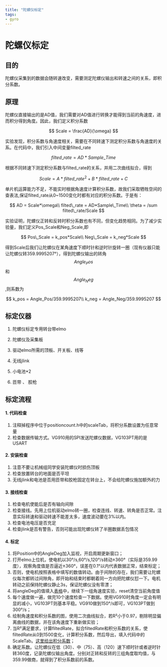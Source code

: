 ```yaml
---
title: "陀螺仪标定"
tags:
- gyro
---
```


# 陀螺仪标定

## 目的

陀螺仪采集到的数据会随转速改变，需要测定陀螺仪输出和转速之间的关系，即积分系数。

## 原理

陀螺仪直接输出的是AD值，我们需要对AD值进行转换才能得到当前的角速度，进而积分得到角度。因此，我们定义积分系数

$$
Scale = \frac{AD}{\omega}
$$

实验发现，积分系数与角速度相关，需要在不同转速下测定积分系数与角速度的关系。在代码中，我们引入中间变量filted_rate

$$
filted\_rate = AD*Sample\_Time
$$

根据不同转速下测定积分系数与filted_rate的关系，并用二次曲线拟合，得到

$$
Scale = A*filted\_rate^2 + B*filted\_rate + C
$$

单片机运算能力不足，不能实时根据角速度计算积分系数，故我们采取牺牲空间的查表法,保证filted_rate从0~1500变化时都有对应的积分系数。于是有：

$$
AD = Scale*\omega\\
filted\_rate = AD*Sample\_Time\\
\theta = /sum filted\_rate/Scale
$$

实验证明，陀螺仪正转和反转时积分系数也有不同，但变化趋势相同。为了减少实验量，我们定义Pos_Scale和Neg_Scale,即

$$
Pos\_Scale = k_pos*Scale\\
Neg\_Scale = k_neg*Scale
$$

得到Scale后我们让陀螺仪在某角速度下顺时针和逆时针旋转一圈（现有仪器只能让陀螺仪转359.9995207°），得到陀螺仪输出的转角$$Angle_Pos$$和$$Angle_Neg$$,则系数为

$$
k_pos = Angle_Pos/359.9995207\\
k_neg = Angle_Neg/359.9995207
$$

## 标定仪器

1. 陀螺仪标定专用转台带elmo

2. 陀螺仪及采集板

3. 驱动elmo所需的顶板、开关板、线等

4. 无线jlink

5. 小电池*2

6. 匝带 、 胶枪

   

## 标定流程

#### 1. 代码检查

1. 注释掉程序中位于positioncount.h中的scaleTab，将积分系数设置为任意常量
2. 检查数据传输方式。VG910用的SPI发送陀螺仪数据，VG103PT用的是USART

#### 2. 安装检查

1. 注意不要让机械组同学安装陀螺仪时损伤顶板
2. 检查放置转台的地面是否平坦
3. 无线jlink和电池是否用匝带和胶枪固定在转台上，不会给陀螺仪施加额外的力

#### 3. 接线检查

1. 检查电机使能后是否有轴向间隙
2. 检查接线。先用上位机驱动elmo转一圈，检查连线、转速、转角是否正常。注意实际转速和驱动转速不能差太多，速度波动要在3%以内。
3. 检查电池电压是否充足
4. 检查jlink是否有警告，否则可能出现陀螺仪转了半圈数据丢包情况

#### 4. 标定

1. 将Position中的AngleDeg加入监视，开启周期更新窗口；
2. 打开elmo上位机，使电机以30°/s,60°/s,120°/s转动±360°（实际是359.99度），观察角度值是否逼近±360°，误差在0.1°以内代表数据正常，结束标定；
3. 否则，使电机按照表格中填写的数值转动。由于间隙的存在，我们需要让陀螺仪每次都转过间隙角，即开始和结束时都朝着同一方向把陀螺仪怼一下。电机转动之前保持陀螺仪静止3s，保证陀螺仪没有零漂；
4. 将angleDeg的值填入[表格](https://github.com/whu-robocon-location/whu-robocon-location.github.io/tree/master/_posts/VG910ScaleTemplate.xlsx)中，继续下一组角速度实验，reset清空当前角度值
5. 每个速度做一遍，做完10个速度检查一下数据。使用VG910时角度一定会有明显的减小，VG103PT则基本平稳。VG910做到150°/s即可，VG103PT做到300°/s；
6. 绘制角速度和积分系数的图，使用二次曲线拟合，若R²小于0.97，剔除明显偏离曲线的数据，并在该角速度下重新做实验；
7. 当R²满足要求，计算filtedRate，拟合filtedRate和积分系数的关系，使filtedRate从0到1500变化，计算积分系数，然后导出，填入代码中的ScaleTab。[这里给出积分系数](https://github.com/whu-robocon-location/whu-robocon-location.github.io/tree/master/_posts/ScaleEG.txt)；
8. 确定系数。让陀螺仪在低（30）、中（75）、高（120）速下顺时针或者逆时针转360度，记录陀螺仪输出角度。分别对正转和反转的三组角度取均值，与359.99做商，就得到了积分系数前的系数。
